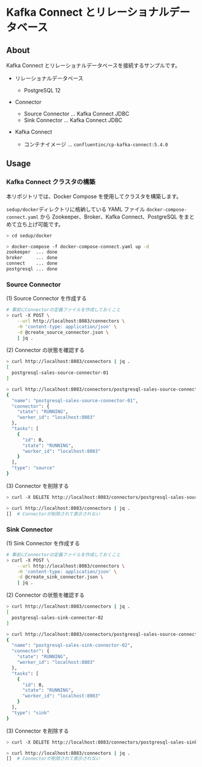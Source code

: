 # Kafka Connect とリレーショナルデータベース

## About

Kafka Connect とリレーショナルデータベースを接続するサンプルです。

- リレーショナルデータベース

  - PostgreSQL 12

- Connector

  - Source Connector ... Kafka Connect JDBC
  - Sink Connector ... Kafka Connect JDBC

- Kafka Connect
  - コンテナイメージ ... `confluentinc/cp-kafka-connect:5.4.0`

## Usage

### Kafka Connect クラスタの構築

本リポジトリでは、Docker Compose を使用してクラスタを構築します。

`sedup/docker`ディレクトリに格納している YAML ファイル `docker-compose-connect.yaml` から Zookeeper、Broker、Kafka Connect、PostgreSQL をまとめて立ち上げ可能です。

```bash
> cd sedup/docker

> docker-compose -f docker-compose-connect.yaml up -d
zookeeper  ... done
broker     ... done
connect    ... done
postgresql ... done
```

### Source Connector

(1) Source Connector を作成する

```bash
# 事前にConnectorの定義ファイルを作成しておくこと
> curl -X POST \
    --url http://localhost:8083/connectors \
    -H 'content-type: application/json' \
    -d @create_source_connector.json \
    | jq .
```

(2) Connector の状態を確認する

```bash
> curl http://localhost:8083/connectors | jq .
[
  postgresql-sales-source-connector-01
]

> curl http://localhost:8083/connectors/postgresql-sales-source-connector-01/status | jq .
{
  "name": "postgresql-sales-source-connector-01",
  "connector": {
    "state": "RUNNING",
    "worker_id": "localhost:8083"
  },
  "tasks": [
    {
      "id": 0,
      "state": "RUNNING",
      "worker_id": "localhost:8083"
    }
  ],
  "type": "source"
}
```

(3) Connector を削除する

```bash
> curl -X DELETE http://localhost:8083/connectors/postgresql-sales-source-connector-01

> curl http://localhost:8083/connectors | jq .
[]  # Connectorが削除されて表示されない
```

### Sink Connector

(1) Sink Connector を作成する

```bash
# 事前にConnectorの定義ファイルを作成しておくこと
> curl -X POST \
    --url http://localhost:8083/connectors \
    -H 'content-type: application/json' \
    -d @create_sink_connector.json \
    | jq .
```

(2) Connector の状態を確認する

```bash
> curl http://localhost:8083/connectors | jq .
[
  postgresql-sales-sink-connector-02
]

> curl http://localhost:8083/connectors/postgresql-sales-source-connector-01/status | jq .
{
  "name": "postgresql-sales-sink-connector-02",
  "connector": {
    "state": "RUNNING",
    "worker_id": "localhost:8083"
  },
  "tasks": [
    {
      "id": 0,
      "state": "RUNNING",
      "worker_id": "localhost:8083"
    }
  ],
  "type": "sink"
}
```

(3) Connector を削除する

```bash
> curl -X DELETE http://localhost:8083/connectors/postgresql-sales-sink-connector-02

> curl http://localhost:8083/connectors | jq .
[]  # Connectorが削除されて表示されない
```
